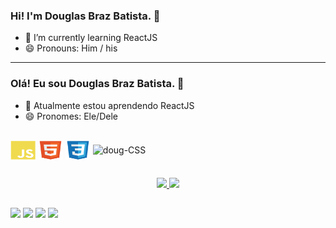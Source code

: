### Hi! I'm Douglas Braz Batista. 👋

- 🌱 I’m currently learning ReactJS
- 😄 Pronouns: Him / his
  
---------------------------------------------------------

### Olá! Eu sou Douglas Braz Batista. 👋

- 🌱 Atualmente estou aprendendo ReactJS
- 😄 Pronomes: Ele/Dele

<div style="display: inline_block"><br>
  <img align="center" alt="doug-Js" height="30" width="40" src="https://raw.githubusercontent.com/devicons/devicon/master/icons/javascript/javascript-plain.svg">
  <img align="center" alt="doug-HTML" height="30" width="40" src="https://raw.githubusercontent.com/devicons/devicon/master/icons/html5/html5-original.svg">
  <img align="center" alt="doug-CSS" height="30" width="40" src="https://raw.githubusercontent.com/devicons/devicon/master/icons/css3/css3-original.svg"> 
  <img align="center" alt="doug-CSS" height="30" width="80" src="https://cdn.jsdelivr.net/gh/devicons/devicon/icons/react/react-original.svg"> 
</div>

##

<div align="center">
  <a href="https://github.com/ltkbigdad">
  <img height="150em" src="https://github-readme-stats.vercel.app/api?username=ltkbigdad&show_icons=true&theme=dracula&include_all_commits=true&count_private=true"/>
  <img height="130em" src="https://github-readme-stats.vercel.app/api/top-langs/?username=ltkbigdad&layout=compact&langs_count=7&theme=dracula"/>
</div>


  
  ##
  
  <div> 
  
  <a href="https://www.instagram.com/dougbbatista" target="_blank"><img src="https://img.shields.io/badge/-Instagram-%23E4405F?style=for-the-badge&logo=instagram&logoColor=white" target="_blank"></a>
  <a href = "mailto:doug.batista@live.com"><img src="https://img.shields.io/badge/Microsoft_Outlook-0078D4?style=for-the-badge&logo=microsoft-outlook&logoColor=white" target="_blank"></a>
  <a href="https://www.linkedin.com/in/dougbatista" target="_blank"><img src="https://img.shields.io/badge/-LinkedIn-%230077B5?style=for-the-badge&logo=linkedin&logoColor=white" target="_blank"></a> 
  <a href="https://twitter.com/dougbbatista" target="_blank"><img src="https://img.shields.io/badge/Twitter-1DA1F2?style=for-the-badge&logo=twitter&logoColor=white" target="_blank"></a>   
 

 
</div>



  
